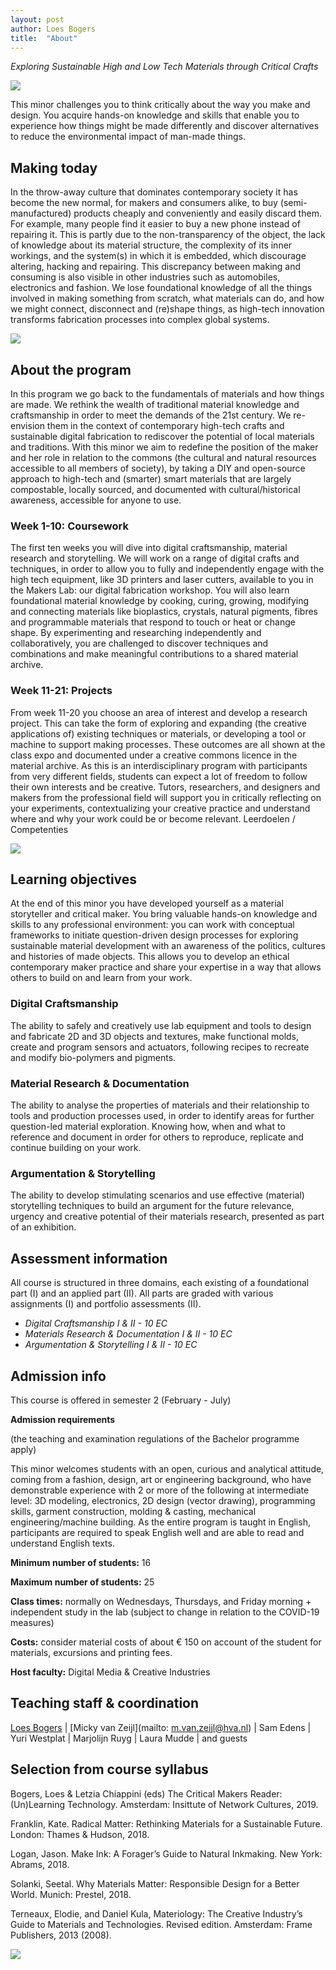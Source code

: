 ```yaml
---
layout: post
author: Loes Bogers
title:  "About"
---
```


*Exploring Sustainable High and Low Tech Materials through Critical Crafts*

![](./images/Kick-off-week-visual-1.png)

This minor challenges you to think critically about the way you make and design. You acquire hands-on knowledge and skills that enable you to experience how things might be made differently and discover alternatives to reduce the environmental impact of man-made things. 

## Making today
In the throw-away culture that dominates contemporary society it has become the new normal, for makers and consumers alike, to buy (semi-manufactured) products cheaply and conveniently and easily discard them. For example, many people find it easier to buy a new phone instead of repairing it. This is partly due to the non-transparency of the object, the lack of knowledge about its material structure, the complexity of its inner workings, and the system(s) in which it is embedded, which discourage altering, hacking and repairing. This discrepancy between making and consuming is also visible in other industries such as automobiles, electronics and fashion. We lose foundational knowledge of all the things involved in making something from scratch, what materials can do, and how we might connect, disconnect and (re)shape things, as high-tech innovation transforms fabrication processes into complex global systems. 

![](./images/Trail-of-evidence.png)

## About the program
In this program we go back to the fundamentals of materials and how things are made. We rethink the wealth of traditional material knowledge and craftsmanship in order to meet the demands of the 21st century. We re-envision them in the context of contemporary high-tech crafts and sustainable digital fabrication to rediscover the potential of local materials and traditions. With this minor we aim to redefine the position of the maker and her role in relation to the commons (the cultural and natural resources accessible to all members of society), by taking a DIY and open-source approach to high-tech and (smarter) smart materials that are largely compostable, locally sourced, and documented with cultural/historical awareness, accessible for anyone to use.

### Week 1-10: Coursework
The first ten weeks you will dive into digital craftsmanship, material research and storytelling. We will work on a range of digital crafts and techniques, in order to allow you to fully and independently engage with the high tech equipment, like 3D printers and laser cutters, available to you in the Makers Lab: our digital fabrication workshop. You will also learn foundational material knowledge by cooking, curing, growing, modifying and connecting materials like bioplastics, crystals, natural pigments, fibres and programmable materials that respond to touch or heat or change shape. By experimenting and researching independently and collaboratively, you are challenged to discover techniques and combinations and make meaningful contributions to a shared material archive. 

### Week 11-21: Projects
From week 11-20 you choose an area of interest and develop a research project. This can take the form of exploring and expanding (the creative applications of) existing techniques or materials, or developing a tool or machine to support making processes. These outcomes are all shown at the class expo and documented under a creative commons licence in the material archive. As this is an interdisciplinary program with participants from very different fields, students can expect a lot of freedom to follow their own interests and be creative. Tutors, researchers, and designers and makers from the professional field will support you in critically reflecting on your experiments, contextualizing your creative practice and understand where and why your work could be or become relevant. 
Leerdoelen / Competenties

![](./images/electonics-2.gif)

## Learning objectives
At the end of this minor you have developed yourself as a material storyteller and critical maker. You bring valuable hands-on knowledge and skills to any professional environment: you can work with conceptual frameworks to initiate question-driven design processes for exploring sustainable material development with an awareness of the politics, cultures and histories of made objects. This allows you to develop an ethical contemporary maker practice and share your expertise in a way that allows others to build on and learn from your work.

### Digital Craftsmanship 
The ability to safely and creatively use lab equipment and tools to design and fabricate 2D and 3D objects and textures, make functional molds, create and program sensors and actuators, following recipes to recreate and modify bio-polymers and pigments. 

### Material Research & Documentation
The ability to analyse the properties of materials and their relationship to tools and production processes used, in order to identify areas for further question-led material exploration. Knowing how, when and what to reference and document in order for others to reproduce, replicate and continue building on your work.

### Argumentation & Storytelling
The ability to develop stimulating scenarios and use effective (material) storytelling techniques to build an argument for the future relevance, urgency and creative potential of their materials research, presented as part of an exhibition.

## Assessment information
All course is structured in three domains, each existing of a foundational part (I) and an applied part (II). All parts are graded with various assignments (I) and portfolio assessments (II). 

  * *Digital Craftsmanship I & II - 10 EC*
  * *Materials Research & Documentation I & II - 10 EC*
  * *Argumentation & Storytelling I & II - 10 EC*

## Admission info
This course is offered in semester 2 (February - July)

**Admission requirements**

(the teaching and examination regulations of the Bachelor programme apply)

This minor welcomes students with an open, curious and analytical attitude, coming from a fashion, design, art or engineering background, who have demonstrable experience with 2 or more of the following at intermediate level: 3D modeling, electronics, 2D design (vector drawing), programming skills, garment construction, molding & casting, mechanical engineering/machine building. As the entire program is taught in English, participants are required to speak English well and are able to read and understand English texts.

**Minimum number of students:**
16

**Maximum number of students:**
25

**Class times:** normally on Wednesdays, Thursdays, and Friday morning + independent study in the lab (subject to change in relation to the COVID-19 measures)

**Costs:** ​consider material costs of about € 150 on account of the student for materials, excursions and printing fees.

​**Host faculty:** Digital Media & Creative Industries
​
## Teaching staff & coordination
​​[Loes Bogers](mailto:l.bogers@hva.nl) |  [Micky van Zeijl](mailto: m.van.zeijl@hva.nl) |  Sam Edens | Yuri Westplat | Marjolijn Ruyg |  Laura Mudde | and guests

## Selection from course syllabus
Bogers, Loes & Letzia Chiappini (eds) The Critical Makers Reader: (Un)Learning Technology. Amsterdam: Insittute of Network Cultures, 2019.

Franklin, Kate. Radical Matter: Rethinking Materials for a Sustainable Future. London: Thames & Hudson, 2018.

Logan, Jason. Make Ink: A Forager’s Guide to Natural Inkmaking. New York: Abrams, 2018.

Solanki, Seetal. Why Materials Matter: Responsible Design for a Better World. Munich: Prestel, 2018.

Terneaux, Elodie, and Daniel Kula, Materiology: The Creative Industry’s Guide to Materials and Technologies. Revised edition. Amsterdam: Frame Publishers, 2013 (2008).

![](./images/algorthmic-bias-.gif)
